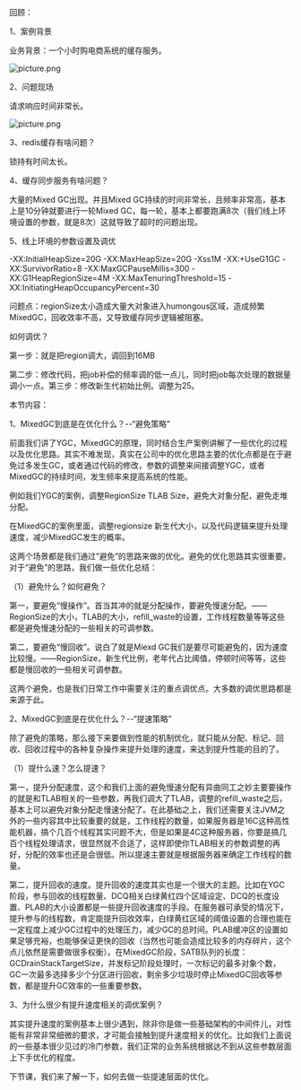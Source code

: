 回顾：

1、案例背景

业务背景：一个小时购电商系统的缓存服务。

![picture.png](http://wechatapppro-1252524126.cdn.xiaoeknow.com/apppuKyPtrl1086/image/ueditor/56670700_1646623993.png?imageView2/2/q/80%7CimageMogr2/ignore-error/1)

2、问题现场

请求响应时间非常长。

![picture.png](http://wechatapppro-1252524126.cdn.xiaoeknow.com/apppuKyPtrl1086/image/ueditor/57873300_1646623993.png?imageView2/2/q/80%7CimageMogr2/ignore-error/1)

3、redis缓存有啥问题？

锁持有时间太长。

4、缓存同步服务有啥问题？

大量的Mixed GC出现。并且Mixed GC持续的时间非常长，且频率非常高，基本上是10分钟就要进行一轮Mixed GC，每一轮，基本上都要跑满8次（我们线上环境设置的参数，就是8次）这就导致了超时的问题出现。

5、线上环境的参数设置及调优

-XX:InitialHeapSize=20G -XX:MaxHeapSize=20G -Xss1M -XX:+UseG1GC -XX:SurvivorRatio=8 -XX:MaxGCPauseMillis=300 -XX:G1HeapRegionSize=4M -XX:MaxTenuringThreshold=15 -XX:InitiatingHeapOccupancyPercent=30

 

问题点：regionSize太小造成大量大对象进入humongous区域，造成频繁MixedGC，回收效率不高，又导致缓存同步逻辑被阻塞。

如何调优？

第一步：就是把region调大，调回到16MB

第二步：修改代码，把job补偿的频率调的低一点儿，同时把job每次处理的数据量调小一点。第三步：修改新生代初始比例。调整为25。

 

 

本节内容：

1、MixedGC到底是在优化什么？--“避免策略”

前面我们讲了YGC，MixedGC的原理，同时结合生产案例讲解了一些优化的过程以及优化思路。其实不难发现，真实在公司中的优化思路主要的优化点都是在于避免过多发生GC，或者通过代码的修改，参数的调整来间接调整YGC，或者MixedGC的持续时间，发生频率来提高系统的性能。

例如我们YGC的案例，调整RegionSize TLAB Size，避免大对象分配，避免走堆分配。

在MixedGC的案例里面，调整regionsize 新生代大小，以及代码逻辑来提升处理速度，减少MixedGC发生的概率。

这两个场景都是我们通过“避免”的思路来做的优化。避免的优化思路其实很重要。对于“避免”的思路，我们做一些优化总结：

（1）避免什么？如何避免？

第一，要避免“慢操作”。首当其冲的就是分配操作，要避免慢速分配。——RegionSize的大小，TLAB的大小，refill_waste的设置，工作线程数量等等这些都是避免慢速分配的一些相关的可调参数。

第二，要避免“慢回收”。说白了就是Miexd GC我们是要尽可能避免的，因为速度比较慢。——RegionSize，新生代比例，老年代占比阈值，停顿时间等等，这些都是慢回收的一些相关可调参数。

这两个避免，也是我们日常工作中需要关注的重点调优点。大多数的调优思路都是来源于此。

2、MixedGC到底是在优化什么？--“提速策略”

除了避免的策略，那么接下来要做到性能的机制优化，就只能从分配、标记、回收、回收过程中的各种复杂操作来提升处理的速度，来达到提升性能的目的了。

（1）提什么速？怎么提速？

第一，提升分配速度，这个和我们上面的避免慢速分配有异曲同工之妙主要要操作的就是和TLAB相关的一些参数，再我们调大了TLAB，调整的refill_waste之后，基本上可以避免对象分配走慢速分配了。在此基础之上，我们还需要关注JVM之外的一些内容其中比较重要的就是，工作线程的数量，如果服务器是16C这种高性能机器，搞个几百个线程其实问题不大，但是如果是4C这种服务器，你要是搞几百个线程处理请求，很显然就不合适了，这样即使你TLAB相关的参数调整的再好，分配的效率也还是会很低。所以提速主要就是根据服务器来确定工作线程的数量。

第二，提升回收的速度。提升回收的速度其实也是一个很大的主题。比如在YGC阶段，参与回收的线程数量、DCQ相关白绿黄红四个区域设定、DCQ的长度设置、PLAB的大小设置都是一些提升回收速度的手段。在服务器可承受的情况下，提升参与的线程数，肯定能提升回收效率，白绿黄红区域的阈值设置的合理也能在一定程度上减少GC过程中的处理压力，减少GC的总时间。PLAB缓冲区的设置如果足够充裕，也能够保证更快的回收（当然也可能会造成比较多的内存碎片，这个点儿依然是需要做很多权衡）。在MixedGC阶段，SATB队列的长度：GCDrainStackTargetSize，并发标记阶段处理时，一次标记的最多对象个数，GC一次最多选择多少个分区进行回收，剩余多少垃圾时停止MixedGC回收等参数，都是提升GC效率的一些重要参数。

 

3、为什么很少有提升速度相关的调优案例？

 

其实提升速度的案例基本上很少遇到，除非你是做一些基础架构的中间件儿，对性能有非常非常细微的要求，才可能会接触到提升速度相关的优化。比如我们上面说的一些基本很少见过的冷门参数，我们正常的业务系统根据达不到从这些参数层面上下手优化的程度。

 

下节课，我们来了解一下，如何去做一些提速层面的优化。